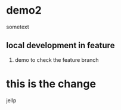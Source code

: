 # demo2
sometext

## local development in feature
1. demo to check the feature branch

# this is the change
jellp
